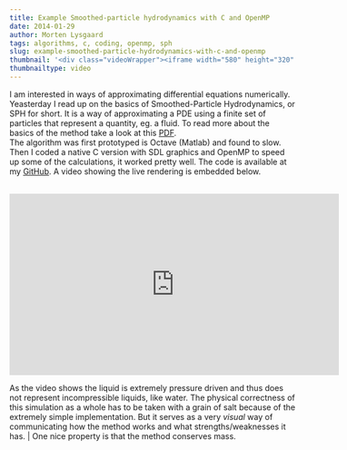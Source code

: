 ```yaml
---
title: Example Smoothed-particle hydrodynamics with C and OpenMP
date: 2014-01-29
author: Morten Lysgaard
tags: algorithms, c, coding, openmp, sph
slug: example-smoothed-particle-hydrodynamics-with-c-and-openmp
thumbnail: '<div class="videoWrapper"><iframe width="580" height="320" src="https://www.youtube-nocookie.com/embed/Jbybort1F5Q?rel=0" frameborder="0" allow="autoplay; encrypted-media" allowfullscreen></iframe></div>'
thumbnailtype: video
---
```


I am interested in ways of approximating differential equations
numerically. Yeasterday I read up on the basics of Smoothed-Particle
Hydrodynamics, or SPH for short. It is a way of approximating a PDE
using a finite set of particles that represent a quantity, eg. a fluid.
To read more about the basics of the method take a look at this
[PDF](http://image.diku.dk/kenny/download/vriphys10_course/sph.pdf).\
The algorithm was first prototyped is Octave (Matlab) and found to slow.
Then I coded a native C version with SDL graphics and OpenMP to speed up
some of the calculations, it worked pretty well. The code is available
at my [GitHub](https://github.com/molysgaard/navierstokes). A video
showing the live rendering is embedded below.\
 

<div class="separator" style="clear: both; text-align: center;">
<div class="videoWrapper"><iframe width="580" height="320" src="https://www.youtube-nocookie.com/embed/Jbybort1F5Q?rel=0" frameborder="0" allow="autoplay; encrypted-media" allowfullscreen></iframe>
</div></div>

As the video shows the liquid is extremely pressure driven and thus
does not represent incompressible liquids, like water. The physical
correctness of this simulation as a whole has to be taken with a grain
of salt because of the extremely simple implementation. But it serves as
a very *visual* way of communicating how the method works and what
strengths/weaknesses it has. | One nice property is that the method
conserves mass.
